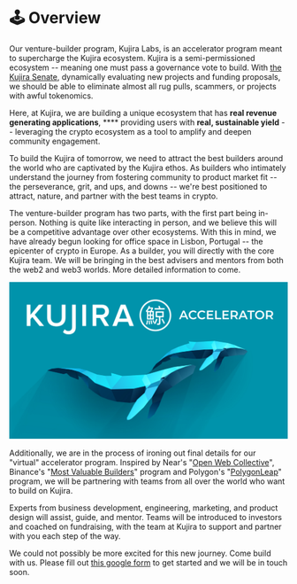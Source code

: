 # 🕹 Overview

Our venture-builder program, Kujira Labs, is an accelerator program meant to supercharge the Kujira ecosystem. Kujira is a semi-permissioned ecosystem -- meaning one must pass a governance vote to build. With [the Kujira Senate](../dapps-and-infrastructure/senate.md), dynamically evaluating new projects and funding proposals, we should be able to eliminate almost all rug pulls, scammers, or projects with awful tokenomics.

Here, at Kujira, we are building a unique ecosystem that has **real revenue generating applications**, **** providing users with **real, sustainable yield** -- leveraging the crypto ecosystem as a tool to amplify and deepen community engagement.&#x20;

To build the Kujira of tomorrow, we need to attract the best builders around the world who are captivated by the Kujira ethos. As builders who intimately understand the journey from fostering community to product market fit -- the perseverance, grit, and ups, and downs -- we're best positioned to attract, nature, and partner with the best teams in crypto.&#x20;

The venture-builder program has two parts, with the first part being in-person. Nothing is quite like interacting in person, and we believe this will be a competitive advantage over other ecosystems. With this in mind, we have already begun looking for office space in Lisbon, Portugal -- the epicenter of crypto in Europe. As a builder, you will directly with the core Kujira team. We will be bringing in the best advisers and mentors from both the web2 and web3 worlds. More detailed information to come.&#x20;

![](<../.gitbook/assets/image (2).png>)

Additionally, we are in the process of ironing out final details for our "virtual" accelerator program. Inspired by Near's "[Open Web Collective](https://www.openwebcollective.com)", Binance's "[Most Valuable Builders](https://www.bnbchain.org/en/bsc-mvb-program)" program and Polygon's "[PolygonLeap](https://www.polygonleap2021.com/)" program, we will be partnering with teams from all over the world who want to build on Kujira.

Experts from business development, engineering, marketing, and product design will assist, guide, and mentor. Teams will be introduced to investors and coached on fundraising, with the team at Kujira to support and partner with you each step of the way.&#x20;

We could not possibly be more excited for this new journey. Come build with us. Please fill out [this google form](https://docs.google.com/forms/d/e/1FAIpQLScW9f20rZS96869U1mMJPkjJ59SuAXvUeVeFTYkfuQke7KUMw/viewform) to get started and we will be in touch soon.
